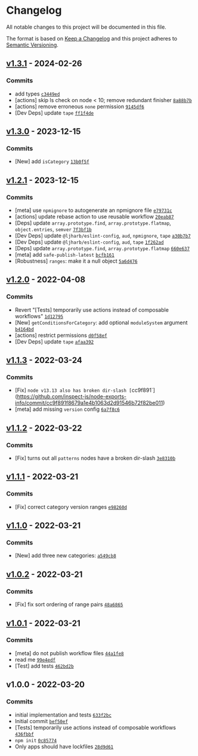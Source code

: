 # Changelog

All notable changes to this project will be documented in this file.

The format is based on [Keep a Changelog](https://keepachangelog.com/en/1.0.0/)
and this project adheres to [Semantic Versioning](https://semver.org/spec/v2.0.0.html).

## [v1.3.1](https://github.com/inspect-js/node-exports-info/compare/v1.3.0...v1.3.1) - 2024-02-26

### Commits

- add types [`c3449ed`](https://github.com/inspect-js/node-exports-info/commit/c3449edd1e3c0e1dd019c3c5ef9f075305577372)
- [actions] skip ls check on node &lt; 10; remove redundant finisher [`8a88b7b`](https://github.com/inspect-js/node-exports-info/commit/8a88b7b82a05787540541bd40dd92c4d73083e19)
- [actions] remove erroneous `none` permission [`9145df6`](https://github.com/inspect-js/node-exports-info/commit/9145df664d6ccbb49a812ccadb35ecad5957a6ba)
- [Dev Deps] update `tape` [`ff1f4de`](https://github.com/inspect-js/node-exports-info/commit/ff1f4ded536ea936a96c1c01f026768abc41ac27)

## [v1.3.0](https://github.com/inspect-js/node-exports-info/compare/v1.2.1...v1.3.0) - 2023-12-15

### Commits

- [New] add `isCategory` [`13b0f5f`](https://github.com/inspect-js/node-exports-info/commit/13b0f5f1ae7db4ddbbcc8a25f4acf671fffaf622)

## [v1.2.1](https://github.com/inspect-js/node-exports-info/compare/v1.2.0...v1.2.1) - 2023-12-15

### Commits

- [meta] use `npmignore` to autogenerate an npmignore file [`e79731c`](https://github.com/inspect-js/node-exports-info/commit/e79731c10ea60ddd06cc5d8ffe0acd2ac5ca051a)
- [actions] update rebase action to use reusable workflow [`20eab87`](https://github.com/inspect-js/node-exports-info/commit/20eab879a247e893c3566f5327a0e1b8978e0ccc)
- [Deps] update `array.prototype.find`, `array.prototype.flatmap`, `object.entries`, `semver` [`7f3bf1b`](https://github.com/inspect-js/node-exports-info/commit/7f3bf1bce617bab72f5091f150549fc344beb0a0)
- [Dev Deps] update `@ljharb/eslint-config`, `aud`, `npmignore`, `tape` [`a30b7b7`](https://github.com/inspect-js/node-exports-info/commit/a30b7b7880de4f2aa2f45537233bb5e30abc3169)
- [Dev Deps] update `@ljharb/eslint-config`, `aud`, `tape` [`1f262ad`](https://github.com/inspect-js/node-exports-info/commit/1f262ad99324825a8fd9b3ce5cf425f4a849a6c4)
- [Deps] update `array.prototype.find`, `array.prototype.flatmap` [`660e637`](https://github.com/inspect-js/node-exports-info/commit/660e637bf7a5cfbdf90e5ad174a437cf381c5c3d)
- [meta] add `safe-publish-latest` [`bcfb161`](https://github.com/inspect-js/node-exports-info/commit/bcfb161a37311a7791147addceda91ca9ef4a006)
- [Robustness] `ranges`: make it a null object [`5a6d476`](https://github.com/inspect-js/node-exports-info/commit/5a6d47631a6491ec7517b8a2ce3a7ba9ccece461)

## [v1.2.0](https://github.com/inspect-js/node-exports-info/compare/v1.1.3...v1.2.0) - 2022-04-08

### Commits

- Revert "[Tests] temporarily use actions instead of composable workflows" [`1d12795`](https://github.com/inspect-js/node-exports-info/commit/1d1279531112e422d1b67cad2bc267684ec0ca81)
- [New] `getConditionsForCategory`: add optional `moduleSystem` argument [`b4164bd`](https://github.com/inspect-js/node-exports-info/commit/b4164bde3658ec66c08319e411f01096939a734a)
- [actions] restrict permissions [`d0f58ef`](https://github.com/inspect-js/node-exports-info/commit/d0f58ef3696498a3030eb378ce0c98d32e8c7bba)
- [Dev Deps] update `tape` [`afaa392`](https://github.com/inspect-js/node-exports-info/commit/afaa3928208f93f308e1045eb9c5e8e50cea4e18)

## [v1.1.3](https://github.com/inspect-js/node-exports-info/compare/v1.1.2...v1.1.3) - 2022-03-24

### Commits

- [Fix] `node v13.13 also has broken dir-slash [`cc9f891`](https://github.com/inspect-js/node-exports-info/commit/cc9f891f8679a1e4b1063d2d91546b72f82be011)
- [meta] add missing `version` config [`6a7f8c6`](https://github.com/inspect-js/node-exports-info/commit/6a7f8c629d9fb41315c3cea2c514d0398c6be2c7)

## [v1.1.2](https://github.com/inspect-js/node-exports-info/compare/v1.1.1...v1.1.2) - 2022-03-22

### Commits

- [Fix] turns out all `patterns` nodes have a broken dir-slash [`3e8310b`](https://github.com/inspect-js/node-exports-info/commit/3e8310b79496de9d177487c3b5d199cd66630d9d)

## [v1.1.1](https://github.com/inspect-js/node-exports-info/compare/v1.1.0...v1.1.1) - 2022-03-21

### Commits

- [Fix] correct category version ranges [`e98260d`](https://github.com/inspect-js/node-exports-info/commit/e98260dc78a7e969c4fa0d868934066865f344e2)

## [v1.1.0](https://github.com/inspect-js/node-exports-info/compare/v1.0.2...v1.1.0) - 2022-03-21

### Commits

- [New] add three new categories: [`a549cb8`](https://github.com/inspect-js/node-exports-info/commit/a549cb884e8d6a990fdcdd5eb9b10e922a24c89c)

## [v1.0.2](https://github.com/inspect-js/node-exports-info/compare/v1.0.1...v1.0.2) - 2022-03-21

### Commits

- [Fix] fix sort ordering of range pairs [`48a6865`](https://github.com/inspect-js/node-exports-info/commit/48a68659e890d4331ede9c971709ca03e5ab3b9a)

## [v1.0.1](https://github.com/inspect-js/node-exports-info/compare/v1.0.0...v1.0.1) - 2022-03-21

### Commits

- [meta] do not publish workflow files [`44a1fe8`](https://github.com/inspect-js/node-exports-info/commit/44a1fe82cffc4453d8bc5171d70284b205db7bcc)
- read me [`99e4edf`](https://github.com/inspect-js/node-exports-info/commit/99e4edf1b245b8c58b8854c7596da5007e3f887e)
- [Test] add tests [`462bd2b`](https://github.com/inspect-js/node-exports-info/commit/462bd2b0a8e0147f308f93885f30e1d255e1746e)

## v1.0.0 - 2022-03-20

### Commits

- initial implementation and tests [`633f2bc`](https://github.com/inspect-js/node-exports-info/commit/633f2bcfc4a939c3095ea1c6cc08d426baa1c726)
- Initial commit [`bef50ef`](https://github.com/inspect-js/node-exports-info/commit/bef50ef02aabd8a50d8841d665106aeb6097248f)
- [Tests] temporarily use actions instead of composable workflows [`436fbbf`](https://github.com/inspect-js/node-exports-info/commit/436fbbf9612f0d661cc66b7a73247015eccbef13)
- `npm init` [`0c85774`](https://github.com/inspect-js/node-exports-info/commit/0c8577490640779d2881dbd02d1a8dca7c9951a5)
- Only apps should have lockfiles [`28d9d61`](https://github.com/inspect-js/node-exports-info/commit/28d9d6160d10855cbf29bb1e4751260b87735d34)
